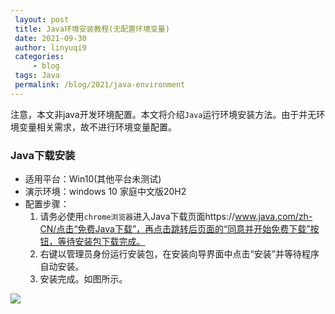 ```yaml
---
 layout: post
 title: Java环境安装教程(无配置环境变量)
 date: 2021-09-30
 author: linyuqi9
 categories:
     - blog
 tags: Java
 permalink: /blog/2021/java-environment
---
```


注意，本文非java开发环境配置。本文将介绍`Java`运行环境安装方法。由于并无环境变量相关需求，故不进行环境变量配置。

<!--more-->

### Java下载安装

- 适用平台：Win10(其他平台未测试)
- 演示环境：windows 10 家庭中文版20H2
- 配置步骤：
  1. 请务必使用`chrome浏览器`进入Java下载页面https://www.java.com/zh-CN/点击“免费Java下载”，再点击跳转后页面的“同意并开始免费下载”按钮，等待安装包下载完成。
  2. 右键以管理员身份运行安装包，在安装向导界面中点击“安装”并等待程序自动安装。
  3. 安装完成。如图所示。

![](/info/assets/img/blog/java-environment/java-1.png)
